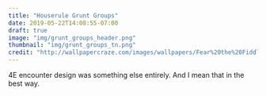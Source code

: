 ```yaml
---
title: "Houserule Grunt Groups"
date: 2019-05-22T14:08:55-07:00
draft: true
image: "img/grunt_groups_header.png"
thumbnail: "img/grunt_groups_tn.png"
credit: "http://wallpapercraze.com/images/wallpapers/Fear%20the%20Fiddler%5b2%5d-441850.jpeg"
---
```


4E encounter design was something else entirely. And I mean that in the best way.